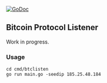 [![GoDoc](https://godoc.org/github.com/penkovski/btclisten?status.svg)](https://godoc.org/github.com/penkovski/btclisten)

## Bitcoin Protocol Listener

Work in progress.

### Usage

```
cd cmd/btclisten
go run main.go -seedip 185.25.48.184
```
